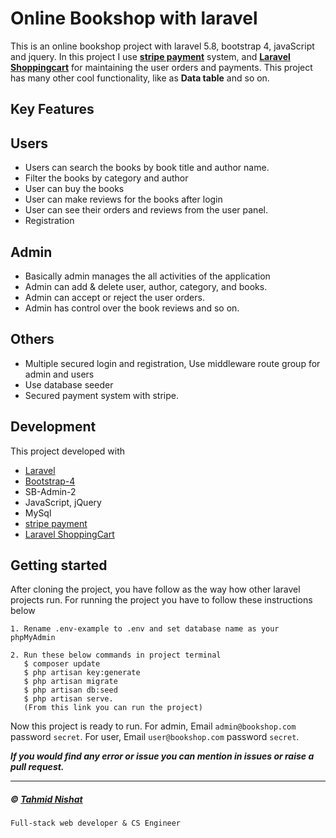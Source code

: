 # Online Bookshop with laravel
 This is an online bookshop project with laravel 5.8, bootstrap 4, javaScript and jquery. In this project I use [**stripe payment**](https://stripe.com/) system, and [**Laravel Shoppingcart**](https://github.com/bumbummen99/LaravelShoppingcart) for maintaining the user orders and payments. This project has many other cool functionality, like as **Data table** and so on.
 
 ## Key Features
 
 Users
 -----
 - Users can search the books by book title and author name.
 - Filter the books by category and author
 - User can buy the books
 - User can make reviews for the books after login
 - User can see their orders and reviews from the user panel.
 - Registration
 
 Admin
 ----
 - Basically admin manages the all activities of the application
 - Admin can add & delete user, author, category, and books.
 - Admin can accept or reject the user orders.
 - Admin has control over the book reviews and so on.
 
 Others
 ----
 - Multiple secured login and registration, Use middleware route group for admin and users
 - Use database seeder
 - Secured payment system with stripe.
 
 Development
 ----
 This project developed with
 - [Laravel](https://laravel.com/)
 - [Bootstrap-4](https://getbootstrap.com/docs/4.3/getting-started/introduction/)
 - SB-Admin-2
 - JavaScript, jQuery
 - MySql
 - [stripe payment](https://stripe.com/)
 - [Laravel ShoppingCart](https://github.com/bumbummen99/LaravelShoppingcart)
 
 ## Getting started
 After cloning the project, you have follow as the way how other laravel projects run.
 For running the project you have to follow these instructions below
 
 ~~~TN
1. Rename .env-example to .env and set database name as your phpMyAdmin

2. Run these below commands in project terminal
    $ composer update
    $ php artisan key:generate
    $ php artisan migrate
    $ php artisan db:seed
    $ php artisan serve.
    (From this link you can run the project)
~~~
Now this project is ready to run. For admin, Email `admin@bookshop.com` password `secret`. For user, Email `user@bookshop.com` password `secret`.
 
 ___If you would find any error or issue you can mention in issues or raise a pull request.___
***
##### &copy; [Tahmid Nishat](http://tahmid-ni7.github.io/portfolio)
`Full-stack web developer & CS Engineer`
